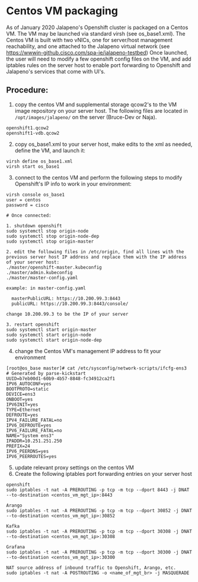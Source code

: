 # Centos VM packaging
As of January 2020 Jalapeno's Openshift cluster is packaged on a Centos VM.  The VM may be launched via standard virsh (see os_base1.xml).  The Centos VM is built with two vNICs, one for server/host management reachability, and one attached to the Jalapeno virtual network (see https://wwwin-github.cisco.com/spa-ie/jalapeno-testbed)
Once launched, the user will need to modify a few openshift config files on the VM, and add iptables rules on the server host to enable port forwarding to Openshift and Jalapeno's services that come with UI's.

## Procedure:
1. copy the centos VM and supplemental storage qcow2's to the VM image repository on your server host. The following files are located in `/opt/images/jalapeno/` on the server (Bruce-Dev or Naja).
```
openshift1.qcow2
openshift1-vdb.qcow2
```

2. copy os_base1.xml to your server host, make edits to the xml as needed, define the VM, and launch it:
```
virsh define os_base1.xml
virsh start os_base1
```
3. connect to the centos VM and perform the following steps to modify Openshift's IP info to work in your environment:
```
virsh console os_base1
user = centos
password = cisco

# Once connected:

1. shutdown openshift
sudo systemctl stop origin-node
sudo systemctl stop origin-node-dep
sudo systemctl stop origin-master

2. edit the following files in /etc/origin, find all lines with the previous server host IP address and replace them with the IP address of your server host:
./master/openshift-master.kubeconfig
./master/admin.kubeconfig
./master/master-config.yaml

example: in master-config.yaml

  masterPublicURL: https://10.200.99.3:8443
  publicURL: https://10.200.99.3:8443/console/

change 10.200.99.3 to be the IP of your server

3. restart openshift
sudo systemctl start origin-master
sudo systemctl start origin-node
sudo systemctl start origin-node-dep
```

4. change the Centos VM's management IP address to fit your environment
```
[root@os_base master]# cat /etc/sysconfig/network-scripts/ifcfg-ens3
# Generated by parse-kickstart
UUID=b7eb00d1-60b9-4b57-8848-fc34912ca2f1
IPV6_AUTOCONF=yes
BOOTPROTO=static
DEVICE=ens3
ONBOOT=yes
IPV6INIT=yes
TYPE=Ethernet
DEFROUTE=yes
IPV4_FAILURE_FATAL=no
IPV6_DEFROUTE=yes
IPV6_FAILURE_FATAL=no
NAME="System ens3"
IPADDR=10.251.251.250
PREFIX=24
IPV6_PEERDNS=yes
IPV6_PEERROUTES=yes

```

5. update relevant proxy settings on the centos VM
6. Create the following iptables port forwarding entries on your server host

```
openshift
sudo iptables -t nat -A PREROUTING -p tcp -m tcp --dport 8443 -j DNAT --to-destination <centos_vm_mgt_ip>:8443

Arango
sudo iptables -t nat -A PREROUTING -p tcp -m tcp --dport 30852 -j DNAT --to-destination <centos_vm_mgt_ip>:30852

Kafka
sudo iptables -t nat -A PREROUTING -p tcp -m tcp --dport 30308 -j DNAT --to-destination <centos_vm_mgt_ip>:30308

Grafana
sudo iptables -t nat -A PREROUTING -p tcp -m tcp --dport 30300 -j DNAT --to-destination <centos_vm_mgt_ip>:30300

NAT source address of inbound traffic to Openshift, Arango, etc.
sudo iptables -t nat -A POSTROUTING -o <name_of_mgt_br> -j MASQUERADE


```
